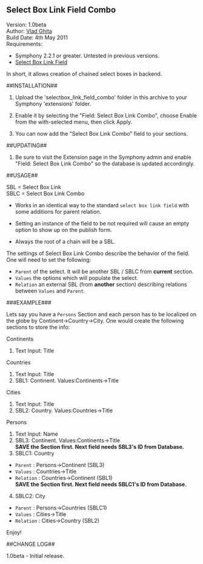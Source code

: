 Select Box Link Field Combo 
------------------------------------

Version: 1.0beta<br />
Author: [Vlad Ghita](vlad_micutul@yahoo.com)<br />
Build Date: 4th May 2011<br />
Requirements:<br />
  
- Symphony 2.2.1 or greater. Untested in previous versions.
- [Select Box Link Field](http://symphony-cms.com/download/extensions/view/20054/)

In short, it allows creation of chained select boxes in backend.

##INSTALLATION##

1. Upload the 'selectbox_link_field_combo' folder in this archive to your Symphony 'extensions' folder.

2. Enable it by selecting the "Field: Select Box Link Combo", choose Enable from the with-selected menu, then click Apply.

3. You can now add the "Select Box Link Combo" field to your sections.


##UPDATING##

1. Be sure to visit the Extension page in the Symphony admin and enable "Field: Select Box Link Combo" so the database is updated accordingly.


##USAGE##

SBL = Select Box Link<br />
SBLC = Select Box Link Combo

- Works in an identical way to the standard `select box link field` with some additions for parent relation.

- Setting an instance of the field to be not required will cause an empty option to show up on the publish form.

- Always the root of a chain will be a SBL.

The settings of Select Box Link Combo describe the behavior of the field. One will need to set the following:

- `Parent` of the select. It will be another SBL / SBLC from **current** section.
- `Values` the options which will populate the select.
- `Relation` an external SBL (from **another** section) describing relations between `Values` and `Parent`.

###EXAMPLE###

Lets say you have a `Persons` Section and each person has to be localized on the globe by Continent->Country->City. One would create the following sections to store the info:

Continents<br />
1. Text Input: Title

Countries<br />
1. Text Input: Title<br />
2. SBL1: Continent. Values:Continents-&gt;Title

Cities<br />
1. Text Input: Title<br />
2. SBL2: Country. Values:Countries-&gt;Title
  
Persons<br />
1. Text Input: Name<br />
2. SBL3: Continent. Values:Continents-&gt;Title<br />
**SAVE the Section first. Next field needs SBL3's ID from Database.**<br />
3. SBLC1: Country<br />
- `Parent` : Persons-&gt;Continent (SBL3)<br />
- `Values` : Countries-&gt;Title<br />
- `Relation` : Countries-&gt;Continent (SBL1)<br />
**SAVE the Section first. Next field needs SBLC1's ID from Database.**<br />
4. SBLC2: City<br />
- `Parent` : Persons-&gt;Countries (SBLC1)<br />
- `Values` : Cities-&gt;Title<br />
- `Relation` : Cities-&gt;Country (SBL2)

Enjoy!

##CHANGE LOG##

1.0beta	- Initial release.
